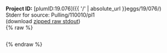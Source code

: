 **Project ID:** [plumID:19.076]({{ '/' | absolute_url }}eggs/19/076/)  
Stderr for source:  Pulling/110010/pl1   
(download [zipped raw stdout](pl1.plumed.stdout.txt.zip))  
{% raw %}
<pre>
</pre>
{% endraw %}
